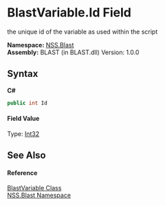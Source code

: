 # BlastVariable.Id Field
 

the unique id of the variable as used within the script

**Namespace:**&nbsp;<a href="N_NSS_Blast">NSS.Blast</a><br />**Assembly:**&nbsp;BLAST (in BLAST.dll) Version: 1.0.0

## Syntax

**C#**<br />
``` C#
public int Id
```


#### Field Value
Type: <a href="https://docs.microsoft.com/dotnet/api/system.int32" target="_blank" rel="noopener noreferrer">Int32</a>

## See Also


#### Reference
<a href="T_NSS_Blast_BlastVariable">BlastVariable Class</a><br /><a href="N_NSS_Blast">NSS.Blast Namespace</a><br />